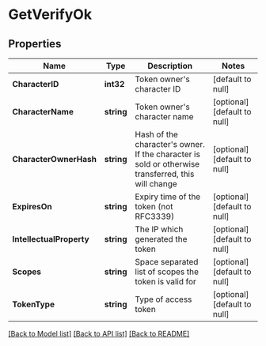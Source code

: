 # GetVerifyOk

## Properties
Name | Type | Description | Notes
------------ | ------------- | ------------- | -------------
**CharacterID** | **int32** | Token owner&#39;s character ID | [default to null]
**CharacterName** | **string** | Token owner&#39;s character name | [optional] [default to null]
**CharacterOwnerHash** | **string** | Hash of the character&#39;s owner. If the character is sold or otherwise transferred, this will change | [optional] [default to null]
**ExpiresOn** | **string** | Expiry time of the token (not RFC3339) | [optional] [default to null]
**IntellectualProperty** | **string** | The IP which generated the token | [optional] [default to null]
**Scopes** | **string** | Space separated list of scopes the token is valid for | [optional] [default to null]
**TokenType** | **string** | Type of access token | [optional] [default to null]

[[Back to Model list]](../README.md#documentation-for-models) [[Back to API list]](../README.md#documentation-for-api-endpoints) [[Back to README]](../README.md)


